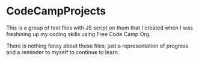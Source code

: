 # CodeCampProjects

This is a group of text files with JS script on them that I created when I was freshining up my coding skills using Free Code Camp Org.

There is nothing fancy about these files, just a representation of progress and a reminder to myself to continue to learn.
